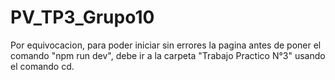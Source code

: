 # PV_TP3_Grupo10
Por equivocacion, para poder iniciar sin errores la pagina antes de poner el comando "npm run dev", debe ir a la carpeta "Trabajo Practico N°3" usando el comando cd. 
